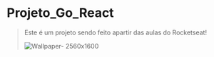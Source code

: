 # Projeto_Go_React
> Este é um projeto sendo feito apartir das aulas do Rocketseat!
>
> ![Wallpaper- 2560x1600](https://github.com/user-attachments/assets/105e8dd1-5dfd-453d-95ae-9bce69ca3250)


